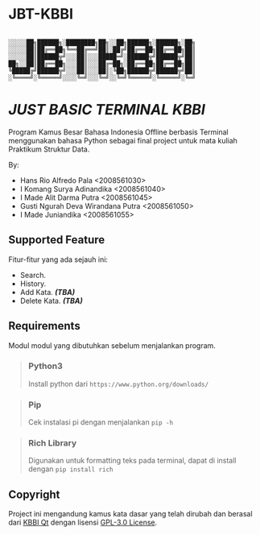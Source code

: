 # **JBT-KBBI**

```

░░░░░██╗██████╗░████████╗██╗░░██╗██████╗░██████╗░██╗
░░░░░██║██╔══██╗╚══██╔══╝██║░██╔╝██╔══██╗██╔══██╗██║
░░░░░██║██████╦╝░░░██║░░░█████═╝░██████╦╝██████╦╝██║
██╗░░██║██╔══██╗░░░██║░░░██╔═██╗░██╔══██╗██╔══██╗██║
╚█████╔╝██████╦╝░░░██║░░░██║░╚██╗██████╦╝██████╦╝██║
░╚════╝░╚═════╝░░░░╚═╝░░░╚═╝░░╚═╝╚═════╝░╚═════╝░╚═╝
```

# *JUST BASIC TERMINAL KBBI*

Program Kamus Besar Bahasa Indonesia Offline berbasis Terminal menggunakan bahasa Python sebagai final project untuk mata kuliah Praktikum Struktur Data. 

By:
- Hans Rio Alfredo Pala <2008561030>
- I Komang Surya Adinandika <2008561040>
- I Made Alit Darma Putra <2008561045>
- Gusti Ngurah Deva Wirandana Putra <2008561050>
- I Made Juniandika <2008561055>



## Supported Feature

Fitur-fitur yang ada sejauh ini:

- Search.
- History. 
- Add Kata. ***(TBA)***
- Delete Kata. ***(TBA)***

## Requirements

Modul modul yang dibutuhkan sebelum menjalankan program.

> ### Python3
> Install python dari `https://www.python.org/downloads/`

> ### Pip
> Cek instalasi pi dengan menjalankan `pip -h`

> ### Rich Library
> Digunakan untuk formatting teks pada terminal, dapat di install dengan 
> `pip install rich`

## Copyright

Project ini mengandung kamus kata dasar yang telah dirubah dan berasal dari [KBBI Qt](https://github.com/bgli/kbbi-qt/) dengan lisensi [GPL-3.0 License](https://www.gnu.org/licenses/gpl-3.0.en.html).
